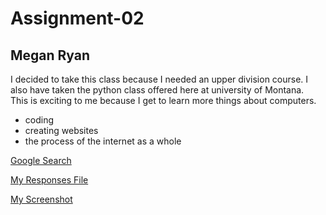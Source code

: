  # Assignment-02
 ## Megan Ryan

  I decided to take this class because I needed an upper division course. I also have taken the python class offered here at university of Montana.  
  This is exciting to me because I get to learn more things about computers.
 - coding
 - creating websites
 - the process of the internet as a whole

 [Google Search](https://www.google.com/)

 [My Responses File](./responses.txt)

 [My Screenshot](./images/screenshot.png)
 
